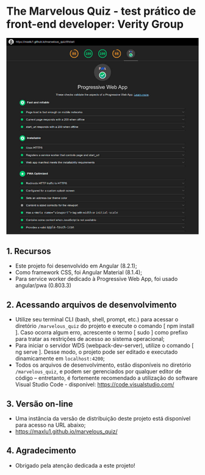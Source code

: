 # The Marvelous Quiz - test prático de front-end developer: Verity Group

![alt text](https://raw.githubusercontent.com/maxlu1/marvelous_quiz/master/screen_image_mnd2517adja.jpg)

## 1. Recursos 
* Este projeto foi desenvolvido em Angular (8.2.1);
* Como framework CSS, foi Angular Material (8.1.4);
* Para service worker dedicado à Progressive Web App, foi usado angular/pwa (0.803.3)


## 2. Acessando arquivos de desenvolvimento
* Utilize seu terminal CLI (bash, shell, prompt, etc.) para acessar o diretório `/marvelous_quiz` do projeto e execute o comando [ npm install ]. Caso ocorra algum erro, acrescente o termo [ sudo ] como prefixo para tratar as restrições de acesso ao sistema operacional;
* Para iniciar o servidor WDS (webpack-dev-server), utilize o comando [ ng serve ]. Desse modo, o projeto pode ser editado e executado dinamicamente em `localhost:4200`;
* Todos os arquivos de desenvolvimento, estão disponíveis no diretório `/marvelous_quiz`,  e podem ser gerenciados por qualquer editor de código – entretanto, é fortemente recomendado a utilização do software Visual Studio Code - disponível: https://code.visualstudio.com/

## 3. Versão on-line
* Uma instância da versão de distribuição deste projeto está disponível para acesso na URL abaixo;
* https://maxlu1.github.io/marvelous_quiz/

## 4. Agradecimento
* Obrigado pela atenção dedicada a este projeto!
